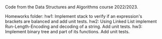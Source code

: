 Code from the Data Structures and Algorithms course 2022/2023.

Homeworks folder:
hw1: Implement stack to verify if an expression's brackets are balanced and add unit tests.
hw2: Using Linked List implement Run-Length-Encoding and decoding of a string. Add unit tests.
hw3: Implement binary tree and part of its functions. Add unit tests.
